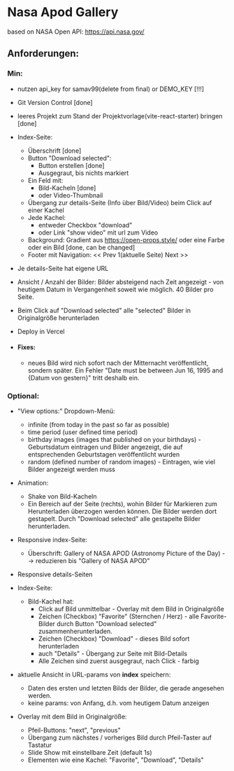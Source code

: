 # Nasa Apod Gallery

based on NASA Open API: https://api.nasa.gov/

## Anforderungen:

### Min:

- nutzen api_key for samav99(delete from final) or DEMO_KEY [!!!]
- Git Version Control [done]
- leeres Projekt zum Stand der Projektvorlage(vite-react-starter) bringen [done]

- Index-Seite:

  - Überschrift [done]
  - Button "Download selected":
    - Button erstellen [done]
    - Ausgegraut, bis nichts markiert
  - Ein Feld mit:
    -  Bild-Kacheln [done]
    -  oder Video-Thumbnail
  - Übergang zur details-Seite (Info über Bild/Video) beim Click auf einer Kachel
  - Jede Kachel:
    -  entweder Checkbox "download"
    -  oder Link "show video" mit url zum Video
  - Background: Gradient aus https://open-props.style/ oder eine Farbe oder ein Bild [done, can be changed]
  - Footer mit Navigation: << Prev  1(aktuelle Seite)  Next >>

- Je details-Seite hat eigene URL
- Ansicht / Anzahl der Bilder: Bilder absteigend nach Zeit angezeigt - von heutigem Datum in Vergangenheit soweit wie möglich. 40 Bilder pro Seite.
- Beim Click auf "Download selected" alle "selected" Bilder in Originalgröße herunterladen
- Deploy in Vercel

- #### **Fixes**:
  - neues Bild wird nich sofort nach der Mitternacht veröffentlicht, sondern später. Ein Fehler "Date must be between Jun 16, 1995 and {Datum von gestern}" tritt deshalb ein.

### Optional:

- "View options:" Dropdown-Menü:

  - infinite (from today in the past so far as possible)
  - time period (user defined time period)
  - birthday images (images that published on your birthdays) - Geburtsdatum eintragen und Bilder angezeigt, die auf entsprechenden Geburtstagen veröffentlicht wurden
  - random (defined number of random images) - Eintragen, wie viel Bilder angezeigt werden muss

- Animation:

  - Shake von Bild-Kacheln
  - Ein Bereich auf der Seite (rechts), wohin Bilder für Markieren zum Herunterladen überzogen werden können. Die Bilder werden dort gestapelt. Durch "Download selected" alle gestapelte Bilder herunterladen.

- Responsive index-Seite:
  - Überschrift: Gallery of NASA APOD (Astronomy Picture of the Day) --> reduzieren bis "Gallery of NASA APOD"
- Responsive details-Seiten

- Index-Seite:

  - Bild-Kachel hat:
    - Click auf Bild unmittelbar - Overlay mit dem Bild in Originalgröße
    - Zeichen (Checkbox) "Favorite" (Sternchen / Herz) - alle Favorite-Bilder durch Button "Download selected" zusammenherunterladen.
    - Zeichen (Checkbox) "Download" - dieses Bild sofort herunterladen
    - auch "Details" - Übergang zur Seite mit Bild-Details
    - Alle Zeichen sind zuerst ausgegraut, nach Click - farbig

- aktuelle Ansicht in URL-params von **index** speichern:

  - Daten des ersten und letzten Bilds der Bilder, die gerade angesehen werden.
  - keine params: von Anfang, d.h. vom heutigem Datum anzeigen

- Overlay mit dem Bild in Originalgröße:
  - Pfeil-Buttons: "next", "previous"
  - Übergang zum nächstes / vorheriges Bild durch Pfeil-Taster auf Tastatur
  - Slide Show mit einstellbare Zeit (default 1s)
  - Elementen wie eine Kachel: "Favorite", "Download", "Details"

